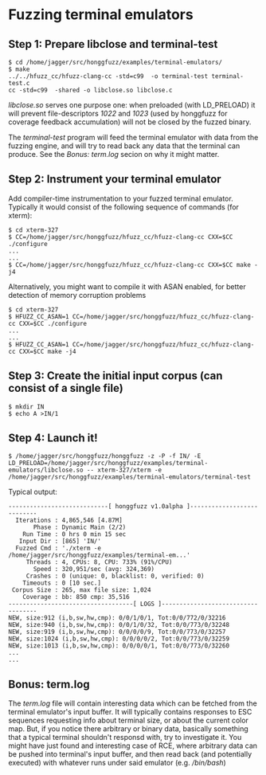 # Fuzzing terminal emulators #

## Step 1: Prepare libclose and terminal-test ##

```
$ cd /home/jagger/src/honggfuzz/examples/terminal-emulators/
$ make
../../hfuzz_cc/hfuzz-clang-cc -std=c99  -o terminal-test terminal-test.c
cc -std=c99  -shared -o libclose.so libclose.c
```

*libclose.so* serves one purpose one: when preloaded (with LD_PRELOAD) it will
prevent file-descriptors *1022* and *1023* (used by honggfuzz for coverage feedback
accumulation) will not be closed by the fuzzed binary.

The *terminal-test* program will feed the terminal emulator with data from the
fuzzing engine, and will try to read back any data that the terminal can produce.
See the _Bonus: term.log_ secion on why it might matter.

## Step 2: Instrument your terminal emulator ##

Add compiler-time instrumentation to your fuzzed terminal emulator. Typically it
would consist of the following sequence of commands (for xterm):

```
$ cd xterm-327
$ CC=/home/jagger/src/honggfuzz/hfuzz_cc/hfuzz-clang-cc CXX=$CC ./configure
...
...
$ CC=/home/jagger/src/honggfuzz/hfuzz_cc/hfuzz-clang-cc CXX=$CC make -j4
```

Alternatively, you might want to compile it with ASAN enabled, for better
detection of memory corruption problems

```
$ cd xterm-327
$ HFUZZ_CC_ASAN=1 CC=/home/jagger/src/honggfuzz/hfuzz_cc/hfuzz-clang-cc CXX=$CC ./configure
...
...
$ HFUZZ_CC_ASAN=1 CC=/home/jagger/src/honggfuzz/hfuzz_cc/hfuzz-clang-cc CXX=$CC make -j4
```

## Step 3: Create the initial input corpus (can consist of a single file) ##

```
$ mkdir IN
$ echo A >IN/1
```

## Step 4: Launch it! ##

```
$ /home/jagger/src/honggfuzz/honggfuzz -z -P -f IN/ -E LD_PRELOAD=/home/jagger/src/honggfuzz/examples/terminal-emulators/libclose.so -- xterm-327/xterm -e /home/jagger/src/honggfuzz/examples/terminal-emulators/terminal-test
```

Typical output:
```
----------------------------[ honggfuzz v1.0alpha ]---------------------------
  Iterations : 4,865,546 [4.87M]
       Phase : Dynamic Main (2/2)
    Run Time : 0 hrs 0 min 15 sec
   Input Dir : [865] 'IN/'
  Fuzzed Cmd : './xterm -e /home/jagger/src/honggfuzz/examples/terminal-em...'
     Threads : 4, CPUs: 8, CPU: 733% (91%/CPU)
       Speed : 320,951/sec (avg: 324,369)
     Crashes : 0 (unique: 0, blacklist: 0, verified: 0)
    Timeouts : 0 [10 sec.]
 Corpus Size : 265, max file size: 1,024
    Coverage : bb: 850 cmp: 35,516
-----------------------------------[ LOGS ]-----------------------------------
NEW, size:912 (i,b,sw,hw,cmp): 0/0/1/0/1, Tot:0/0/772/0/32216
NEW, size:940 (i,b,sw,hw,cmp): 0/0/1/0/32, Tot:0/0/773/0/32248
NEW, size:919 (i,b,sw,hw,cmp): 0/0/0/0/9, Tot:0/0/773/0/32257
NEW, size:1024 (i,b,sw,hw,cmp): 0/0/0/0/2, Tot:0/0/773/0/32259
NEW, size:1013 (i,b,sw,hw,cmp): 0/0/0/0/1, Tot:0/0/773/0/32260
...
...
```

## Bonus: term.log ##

The *term.log* file will contain interesting data which can be fetched from the
terminal emulator's input buffer. It will typically contains responses to ESC
sequences requesting info about terminal size, or about the current color map.
But, if you notice there arbitrary or binary data, basically something that
a typical terminal shouldn't responsd with, try to investigate it. You might
have just found and interesting case of RCE, where arbitrary data can
be pushed into terminal's input buffer, and then read back (and potentially
executed) with whatever runs under said emulator (e.g. _/bin/bash_)
